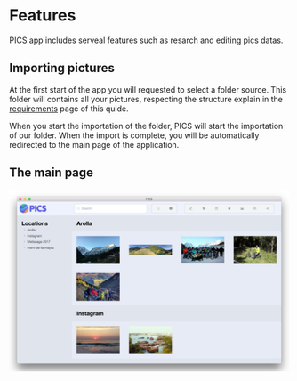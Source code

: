 # Features

PICS app includes serveal features such as resarch and editing pics datas.

## Importing pictures

At the first start of the app you will requested to select a folder source. This folder will contains all your pictures, respecting the structure explain in the [requirements](requirements.html) page of this quide.

When you start the importation of the folder, PICS will start the importation of our folder.
When the import is complete, you will be automatically redirected to the main page of the application.

## The main page

<div align="center">
  <img src="mainpage.jpg"/>
</div>